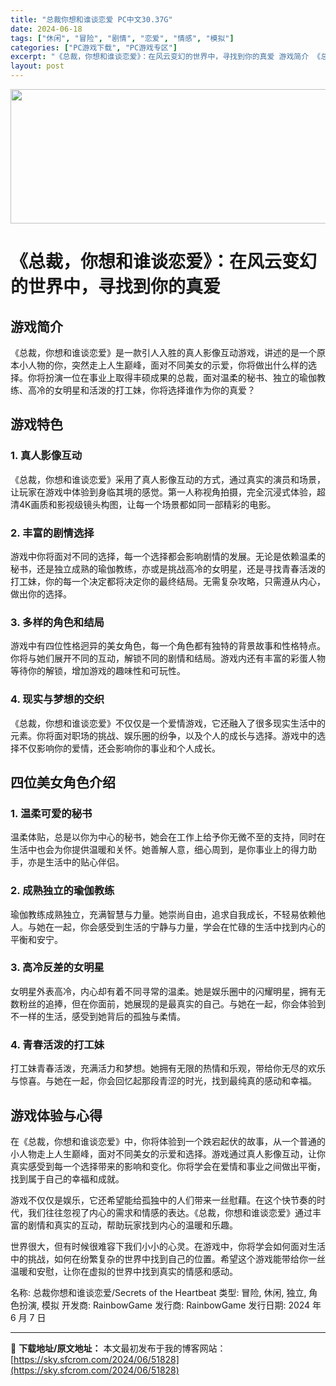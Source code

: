 ```yaml
---
title: "总裁你想和谁谈恋爱 PC中文30.37G"
date: 2024-06-18
tags: ["休闲", "冒险", "剧情", "恋爱", "情感", "模拟"]
categories: ["PC游戏下载", "PC游戏专区"]
excerpt: "《总裁，你想和谁谈恋爱》：在风云变幻的世界中，寻找到你的真爱 游戏简介 《总裁，你想和谁谈恋爱》是一款引人入胜的真人影像互动游戏，讲述的是一个原本小人物的你，突然走上人生巅峰，面对不同美女的示爱，你将做出什么样的选择。你将扮演一位在事业上取得丰硕成果的总裁，面对温柔的秘书、独立的瑜伽教练、高冷的女明&hellip;"
layout: post
---
```


<img class="aligncenter size-full wp-image-51829" src="https://sky.sfcrom.com/wp-content/uploads/2024/06/2024061802261291.webp" alt="" width="660" height="215" />
<h1>《总裁，你想和谁谈恋爱》：在风云变幻的世界中，寻找到你的真爱</h1>
<h2>游戏简介</h2>
《总裁，你想和谁谈恋爱》是一款引人入胜的真人影像互动游戏，讲述的是一个原本小人物的你，突然走上人生巅峰，面对不同美女的示爱，你将做出什么样的选择。你将扮演一位在事业上取得丰硕成果的总裁，面对温柔的秘书、独立的瑜伽教练、高冷的女明星和活泼的打工妹，你将选择谁作为你的真爱？
<h2>游戏特色</h2>
<h3>1. 真人影像互动</h3>
《总裁，你想和谁谈恋爱》采用了真人影像互动的方式，通过真实的演员和场景，让玩家在游戏中体验到身临其境的感觉。第一人称视角拍摄，完全沉浸式体验，超清4K画质和影视级镜头构图，让每一个场景都如同一部精彩的电影。
<h3>2. 丰富的剧情选择</h3>
游戏中你将面对不同的选择，每一个选择都会影响剧情的发展。无论是依赖温柔的秘书，还是独立成熟的瑜伽教练，亦或是挑战高冷的女明星，还是寻找青春活泼的打工妹，你的每一个决定都将决定你的最终结局。无需复杂攻略，只需遵从内心，做出你的选择。
<h3>3. 多样的角色和结局</h3>
游戏中有四位性格迥异的美女角色，每一个角色都有独特的背景故事和性格特点。你将与她们展开不同的互动，解锁不同的剧情和结局。游戏内还有丰富的彩蛋人物等待你的解锁，增加游戏的趣味性和可玩性。
<h3>4. 现实与梦想的交织</h3>
《总裁，你想和谁谈恋爱》不仅仅是一个爱情游戏，它还融入了很多现实生活中的元素。你将面对职场的挑战、娱乐圈的纷争，以及个人的成长与选择。游戏中的选择不仅影响你的爱情，还会影响你的事业和个人成长。
<h2>四位美女角色介绍</h2>
<h3>1. 温柔可爱的秘书</h3>
温柔体贴，总是以你为中心的秘书，她会在工作上给予你无微不至的支持，同时在生活中也会为你提供温暖和关怀。她善解人意，细心周到，是你事业上的得力助手，亦是生活中的贴心伴侣。
<h3>2. 成熟独立的瑜伽教练</h3>
瑜伽教练成熟独立，充满智慧与力量。她崇尚自由，追求自我成长，不轻易依赖他人。与她在一起，你会感受到生活的宁静与力量，学会在忙碌的生活中找到内心的平衡和安宁。
<h3>3. 高冷反差的女明星</h3>
女明星外表高冷，内心却有着不同寻常的温柔。她是娱乐圈中的闪耀明星，拥有无数粉丝的追捧，但在你面前，她展现的是最真实的自己。与她在一起，你会体验到不一样的生活，感受到她背后的孤独与柔情。
<h3>4. 青春活泼的打工妹</h3>
打工妹青春活泼，充满活力和梦想。她拥有无限的热情和乐观，带给你无尽的欢乐与惊喜。与她在一起，你会回忆起那段青涩的时光，找到最纯真的感动和幸福。
<h2>游戏体验与心得</h2>
在《总裁，你想和谁谈恋爱》中，你将体验到一个跌宕起伏的故事，从一个普通的小人物走上人生巅峰，面对不同美女的示爱和选择。游戏通过真人影像互动，让你真实感受到每一个选择带来的影响和变化。你将学会在爱情和事业之间做出平衡，找到属于自己的幸福和成就。

游戏不仅仅是娱乐，它还希望能给孤独中的人们带来一丝慰藉。在这个快节奏的时代，我们往往忽视了内心的需求和情感的表达。《总裁，你想和谁谈恋爱》通过丰富的剧情和真实的互动，帮助玩家找到内心的温暖和乐趣。

世界很大，但有时候很难容下我们小小的心灵。在游戏中，你将学会如何面对生活中的挑战，如何在纷繁复杂的世界中找到自己的位置。希望这个游戏能带给你一丝温暖和安慰，让你在虚拟的世界中找到真实的情感和感动。

名称: 总裁你想和谁谈恋爱/Secrets of the Heartbeat
类型: 冒险, 休闲, 独立, 角色扮演, 模拟
开发商: RainbowGame
发行商: RainbowGame
发行日期: 2024 年 6 月 7 日

---
📖 **下载地址/原文地址：** 本文最初发布于我的博客网站：[https://sky.sfcrom.com/2024/06/51828](https://sky.sfcrom.com/2024/06/51828)
